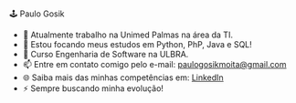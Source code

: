 🕹️ Paulo Gosik

- 🔭 Atualmente trabalho na Unimed Palmas na área da TI.
- 🌱 Estou focando meus estudos em Python, PhP, Java e SQL!
- 💬 Curso Engenharia de Software na ULBRA.
- 📫 Entre em contato comigo pelo e-mail: paulogosikmoita@gmail.com
- 🌐 Saiba mais das minhas competências em: [LinkedIn](https://www.linkedin.com/in/paulogosik/)
- ⚡ Sempre buscando minha evolução!
